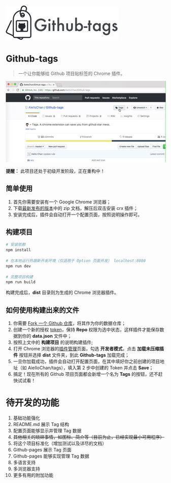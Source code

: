 ![Github-tags](https://raw.githubusercontent.com/AielloChan/Github-tags/master/README/banner.png)

# Github-tags

> 一个让你能够给 Github 项目贴标签的 Chrome 插件。

![Github-tags 预览](https://raw.githubusercontent.com/AielloChan/Github-tags/master/README/preview.gif)

**提醒：** 此项目还处于初级开发阶段，正在重构中！

## 简单使用

1. 首先你需要安装有一个 Google Chrome 浏览器；
2. 下载[最新发布的版本](https://github.com/AielloChan/Github-tags/releases)中的 zip 文档，解压后双击安装 crx 插件；
3. 安装完成后，插件会自动打开一个配置页面，按照说明操作即可。

## 构建项目

``` bash
# 安装依赖
npm install

# 在本地运行热跟新开发环境（仅适用于 Option 页面开发） localhost:8080
npm run dev

# 完整项目构建
npm run build
```

构建完成后，**dist** 目录则为生成的 Chrome 浏览器插件。

## 如何使用构建出来的文件
1. 你需要 [Fork 一个 Github 仓库](https://github.com/AielloChan/Tags)，将其作为你的数据仓库；
2. 创建一个新的授权 [token](https://github.com/settings/tokens)，保持 **Repo** 权限为选中状态，这样插件才能保存数据到你的 **data.json** 文件中；
3. 按照上文中的 **构建项目** 的说明构建插件;
4. 打开 Chrome 浏览器的[插件管理](chrome://extensions/)页面，勾选 **开发者模式**，点击 **加载未压缩插件** 按钮并选择 **dist** 文件夹，到此 **Github-tags** 加载完成；
5. 一旦你加载成功，插件会自动打开配置页面，在其中填好你之前创建的项目地址（如 AielloChan/tags），填入第 2 步中创建的 Token 并点击 **Save**；
6. 搞定！现在所有的 Github 项目页面都会新增一个名为 **Tags** 的按钮，还不赶快试试看！


# 待开发的功能

1. 基础功能强化
2. README.md 展示 Tag 结构
3. 配置页面能够显示并管理 Tag 数据
4. ~~其他相关的琐碎事情，如图标、简介等（目前为止，已经实现最小可用程序）~~
5. 将这个项目标准化（增加测试以及详尽的文档）
6. Github-pages 展示 Tag 页面
7. Github-pages 能够实现管理 Tag 数据
8. 多语言支持
9. 多浏览器支持
10. 更多有用的附加功能